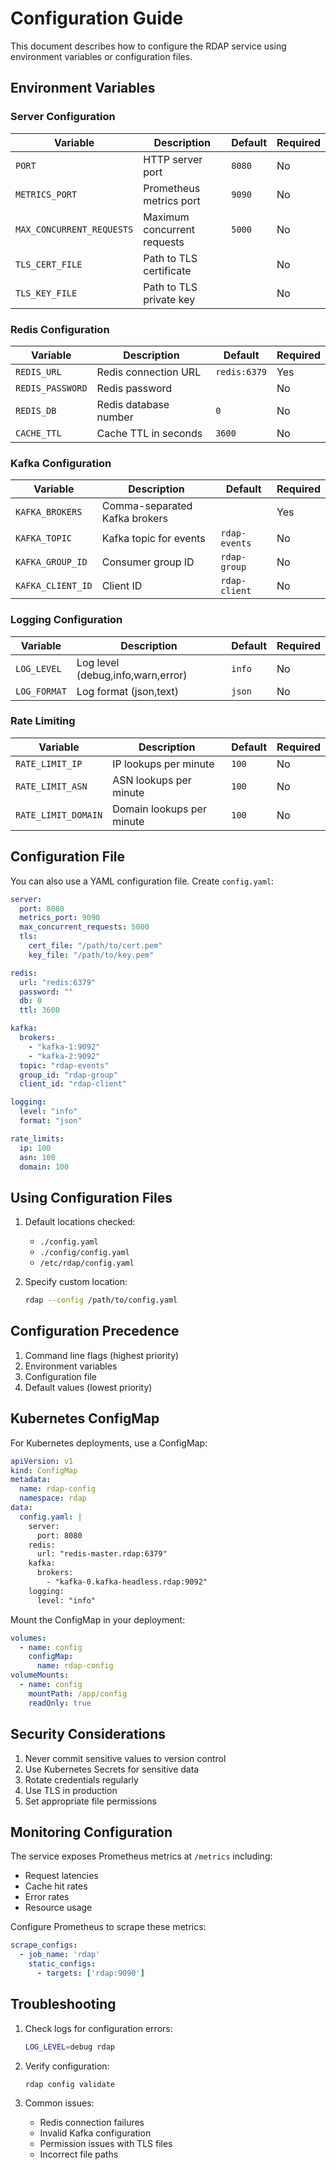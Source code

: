 # Configuration Guide

This document describes how to configure the RDAP service using environment variables or configuration files.

## Environment Variables

### Server Configuration
| Variable | Description | Default | Required |
|----------|-------------|---------|----------|
| `PORT` | HTTP server port | `8080` | No |
| `METRICS_PORT` | Prometheus metrics port | `9090` | No |
| `MAX_CONCURRENT_REQUESTS` | Maximum concurrent requests | `5000` | No |
| `TLS_CERT_FILE` | Path to TLS certificate | | No |
| `TLS_KEY_FILE` | Path to TLS private key | | No |

### Redis Configuration
| Variable | Description | Default | Required |
|----------|-------------|---------|----------|
| `REDIS_URL` | Redis connection URL | `redis:6379` | Yes |
| `REDIS_PASSWORD` | Redis password | | No |
| `REDIS_DB` | Redis database number | `0` | No |
| `CACHE_TTL` | Cache TTL in seconds | `3600` | No |

### Kafka Configuration
| Variable | Description | Default | Required |
|----------|-------------|---------|----------|
| `KAFKA_BROKERS` | Comma-separated Kafka brokers | | Yes |
| `KAFKA_TOPIC` | Kafka topic for events | `rdap-events` | No |
| `KAFKA_GROUP_ID` | Consumer group ID | `rdap-group` | No |
| `KAFKA_CLIENT_ID` | Client ID | `rdap-client` | No |

### Logging Configuration
| Variable | Description | Default | Required |
|----------|-------------|---------|----------|
| `LOG_LEVEL` | Log level (debug,info,warn,error) | `info` | No |
| `LOG_FORMAT` | Log format (json,text) | `json` | No |

### Rate Limiting
| Variable | Description | Default | Required |
|----------|-------------|---------|----------|
| `RATE_LIMIT_IP` | IP lookups per minute | `100` | No |
| `RATE_LIMIT_ASN` | ASN lookups per minute | `100` | No |
| `RATE_LIMIT_DOMAIN` | Domain lookups per minute | `100` | No |

## Configuration File

You can also use a YAML configuration file. Create `config.yaml`:

```yaml
server:
  port: 8080
  metrics_port: 9090
  max_concurrent_requests: 5000
  tls:
    cert_file: "/path/to/cert.pem"
    key_file: "/path/to/key.pem"

redis:
  url: "redis:6379"
  password: ""
  db: 0
  ttl: 3600

kafka:
  brokers:
    - "kafka-1:9092"
    - "kafka-2:9092"
  topic: "rdap-events"
  group_id: "rdap-group"
  client_id: "rdap-client"

logging:
  level: "info"
  format: "json"

rate_limits:
  ip: 100
  asn: 100
  domain: 100
```

## Using Configuration Files

1. Default locations checked:
   - `./config.yaml`
   - `./config/config.yaml`
   - `/etc/rdap/config.yaml`

2. Specify custom location:
   ```bash
   rdap --config /path/to/config.yaml
   ```

## Configuration Precedence

1. Command line flags (highest priority)
2. Environment variables
3. Configuration file
4. Default values (lowest priority)

## Kubernetes ConfigMap

For Kubernetes deployments, use a ConfigMap:

```yaml
apiVersion: v1
kind: ConfigMap
metadata:
  name: rdap-config
  namespace: rdap
data:
  config.yaml: |
    server:
      port: 8080
    redis:
      url: "redis-master.rdap:6379"
    kafka:
      brokers:
        - "kafka-0.kafka-headless.rdap:9092"
    logging:
      level: "info"
```

Mount the ConfigMap in your deployment:

```yaml
volumes:
  - name: config
    configMap:
      name: rdap-config
volumeMounts:
  - name: config
    mountPath: /app/config
    readOnly: true
```

## Security Considerations

1. Never commit sensitive values to version control
2. Use Kubernetes Secrets for sensitive data
3. Rotate credentials regularly
4. Use TLS in production
5. Set appropriate file permissions

## Monitoring Configuration

The service exposes Prometheus metrics at `/metrics` including:
- Request latencies
- Cache hit rates
- Error rates
- Resource usage

Configure Prometheus to scrape these metrics:

```yaml
scrape_configs:
  - job_name: 'rdap'
    static_configs:
      - targets: ['rdap:9090']
```

## Troubleshooting

1. Check logs for configuration errors:
   ```bash
   LOG_LEVEL=debug rdap
   ```

2. Verify configuration:
   ```bash
   rdap config validate
   ```

3. Common issues:
   - Redis connection failures
   - Invalid Kafka configuration
   - Permission issues with TLS files
   - Incorrect file paths

